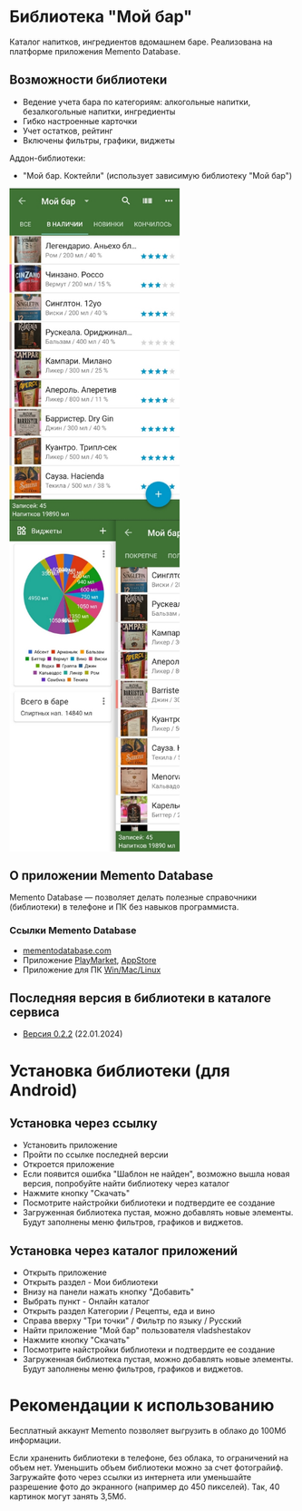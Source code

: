 # Библиотека "Мой бар" 

Каталог напитков, ингредиентов вдомашнем баре. 
Реализована на платформе приложения Memento Database.

## Возможности библиотеки
* Ведение учета бара по категориям: алкогольные напитки, безалкогольные напитки, ингредиенты 
* Гибко настроенные карточки 
* Учет остатков, рейтинг
* Включены фильтры, графики, виджеты 

Аддон-библиотеки:
* "Мой бар. Коктейли" (использует зависимую библиотеку "Мой бар") 
 

<img src="./res/images/screenshots/mdb-my-bar-scr-01-main-screen-01.jpg" alt="drawing" width="300" align="top"/>
   <img src="./res/images/screenshots/mdb-my-bar-scr-02-reports-01.jpg" alt="drawing" width="300" align="top"/>

## О приложении Memento Database

Memento Database — позволяет делать полезные справочники (библиотеки) в телефоне и ПК без навыков программиста. 

### Ссылки Memento Database

* [mementodatabase.com](https://mementodatabase.com)
* Приложение [PlayMarket]( https://play.google.com/store/apps/details?id=com.luckydroid.droidbase),  [AppStore]( https://apps.apple.com/us/app/memento-database/id1583610478)
* Приложение для ПК [Win/Mac/Linux](https://mementodatabase.com/download.html)


## Последняя версия в библиотеки в каталоге сервиса

* [Версия 0.2.2](http://libs.mobi/t/6666910777737216)  (22.01.2024)


# Установка библиотеки (для Android)
## Установка через ссылку
* Установить приложение
* Пройти по ссылке последней версии
* Откроется приложение
* Если появится ошибка "Шаблон не найден", возможно вышла новая версия, попробуйте найти библиотеку через каталог
* Нажмите кнопку "Скачать"
* Посмотрите найстройки библиотеки и подтвердите ее создание
* Загруженная библиотека пустая, можно добавлять новые элементы. Будут заполнены меню фильтров, графиков и виджетов.

## Установка через каталог приложений
* Открыть приложение
* Открыть раздел - Мои библиотеки
* Внизу на панели нажать кнопку "Добавить"
* Выбрать пункт - Онлайн каталог
* Открыть раздел Категории / Рецепты, еда и вино
* Справа вверху "Три точки" / Фильтр по языку / Русский
* Найти приложение "Мой бар" пользователя vladshestakov
* Нажмите кнопку "Скачать"
* Посмотрите найстройки библиотеки и подтвердите ее создание
* Загруженная библиотека пустая, можно добавлять новые элементы. Будут заполнены меню фильтров, графиков и виджетов.

# Рекомендации к использованию
Бесплатный аккаунт Memento позволяет выгрузить в облако до 100Мб информации.

Если храненить библиотеки в телефоне, без облака, то ограничений на объем нет.
Уменьшить объем библиотеки можно за счет фотограйиф. Загружайте фото через ссылки из интернета или уменьшайте разрешение фото до экранного (например до 450 пикселей). Так, 40 картинок могут занять 3,5Мб.

